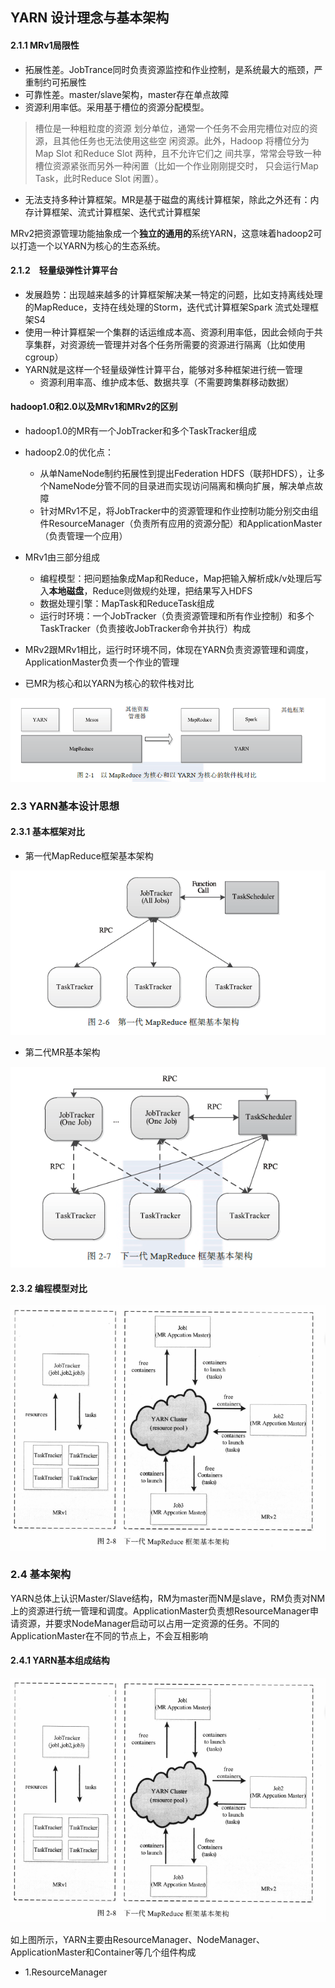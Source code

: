 ## YARN 设计理念与基本架构

#### 2.1.1 MRv1局限性
- 拓展性差。JobTrance同时负责资源监控和作业控制，是系统最大的瓶颈，严重制约可拓展性
- 可靠性差。master/slave架构，master存在单点故障
- 资源利用率低。采用基于槽位的资源分配模型。
> 槽位是一种粗粒度的资源
  划分单位，通常一个任务不会用完槽位对应的资源，且其他任务也无法使用这些空
  闲资源。此外，Hadoop 将槽位分为Map Slot 和Reduce Slot 两种，且不允许它们之
  间共享，常常会导致一种槽位资源紧张而另外一种闲置（比如一个作业刚刚提交时，
  只会运行Map Task，此时Reduce Slot 闲置）。
- 无法支持多种计算框架。MR是基于磁盘的离线计算框架，除此之外还有：内存计算框架、流式计算框架、迭代式计算框架

MRv2把资源管理功能抽象成一个**独立的通用的**系统YARN，这意味着hadoop2可以打造一个以YARN为核心的生态系统。

#### 2.1.2　轻量级弹性计算平台
- 发展趋势：出现越来越多的计算框架解决某一特定的问题，比如支持离线处理的MapReduce，支持在线处理的Storm，迭代式计算框架Spark 流式处理框架S4
- 使用一种计算框架一个集群的话运维成本高、资源利用率低，因此会倾向于共享集群，对资源统一管理并对各个任务所需要的资源进行隔离（比如使用cgroup）
- YARN就是这样一个轻量级弹性计算平台，能够对多种框架进行统一管理
    - 资源利用率高、维护成本低、数据共享（不需要跨集群移动数据）

#### hadoop1.0和2.0以及MRv1和MRv2的区别
- hadoop1.0的MR有一个JobTracker和多个TaskTracker组成
- hadoop2.0的优化点：
    - 从单NameNode制约拓展性到提出Federation HDFS（联邦HDFS），让多个NameNode分管不同的目录进而实现访问隔离和横向扩展，解决单点故障
    - 针对MRv1不足，将JobTracker中的资源管理和作业控制功能分别交由组件ResourceManager（负责所有应用的资源分配）和ApplicationMaster（负责管理一个应用）
- MRv1由三部分组成
    - 编程模型：把问题抽象成Map和Reduce，Map把输入解析成k/v处理后写入**本地磁盘**，Reduce则做规约处理，把结果写入HDFS
    - 数据处理引擎：MapTask和ReduceTask组成
    - 运行时环境：一个JobTracker（负责资源管理和所有作业控制）和多个TaskTracker（负责接收JobTracker命令并执行）构成
- MRv2跟MRv1相比，运行时环境不同，体现在YARN负责资源管理和调度，ApplicationMaster负责一个作业的管理

- 已MR为核心和以YARN为核心的软件栈对比

![image](https://raw.githubusercontent.com/fancyChuan/read-the-source/master/hadoop/img/%E4%BB%A5MR%E4%B8%BA%E6%A0%B8%E5%BF%83%E4%B8%8E%E4%BB%A5YARN%E4%B8%BA%E6%A0%B8%E5%BF%83%E7%9A%84%E8%BD%AF%E4%BB%B6%E6%A0%88%E5%AF%B9%E6%AF%94.png)

### 2.3 YARN基本设计思想

#### 2.3.1 基本框架对比
- 第一代MapReduce框架基本架构

![image](https://github.com/fancyChuan/read-the-source/blob/master/hadoop/img/第一代MR框架基本架构.png?raw=true)

- 第二代MR基本架构

![image](https://github.com/fancyChuan/read-the-source/blob/master/hadoop/img/第二代MR框架基本架构.png?raw=true)
#### 2.3.2 编程模型对比
![image](https://github.com/fancyChuan/read-the-source/blob/master/hadoop/img/第二代MR框架基本架构2.png?raw=true)
### 2.4 基本架构
YARN总体上认识Master/Slave结构，RM为master而NM是slave，RM负责对NM上的资源进行统一管理和调度。ApplicationMaster负责想ResourceManager申请资源，并要求NodeManager启动可以占用一定资源的任务。不同的ApplicationMaster在不同的节点上，不会互相影响
#### 2.4.1 YARN基本组成结构
![image](https://github.com/fancyChuan/read-the-source/blob/master/hadoop/img/第二代MR框架基本架构2.png?raw=true)

如上图所示，YARN主要由ResourceManager、NodeManager、ApplicationMaster和Container等几个组件构成
- 1.ResourceManager
